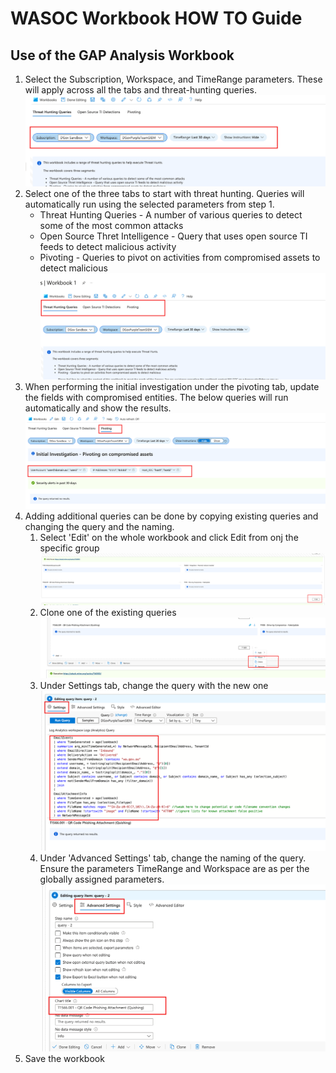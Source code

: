 # WASOC Workbook HOW TO Guide

## Use of the GAP Analysis Workbook

1. Select the Subscription, Workspace, and TimeRange parameters. These will apply across all the tabs and threat-hunting queries.
![1](/utilities/screenshots/wrkbk-TH-1.png)
1. Select one of the three tabs to start with threat hunting. Queries will automatically run using the selected parameters from step 1.
    - Threat Hunting Queries - A number of various queries to detect some of the most common attacks
    - Open Source Thret Intelligence - Query that uses open source TI feeds to detect malicious activity
    - Pivoting - Queries to pivot on activities from compromised assets to detect malicious
![2](/utilities/screenshots/wrkbk-TH-2.png)
1. When performing the initial investigation under the pivoting tab, update the fields with compromised entities. The below queries will run automatically and show the results.
![3](/utilities/screenshots/wrkbk-TH-3.png)
1. Adding additional queries can be done by copying existing queries and changing the query and the naming.
    1. Select 'Edit' on the whole workbook and click Edit from onj the specific group
![4](/utilities/screenshots/wrkbk-TH-4.png)
    1. Clone one of the existing queries
![5](/utilities/screenshots/wrkbk-TH-5.png)
    1. Under Settings tab, change the query with the new one
![6](/utilities/screenshots/wrkbk-TH-6.png)
    1. Under 'Advanced Settings' tab, change the naming of the query. Ensure the parameters TimeRange and Workspace are as per the globally assigned parameters.
![7](/utilities/screenshots/wrkbk-TH-7.png)
1. Save the workbook